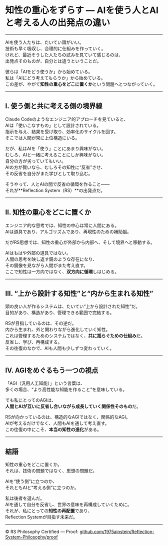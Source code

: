 # 知性の重心をずらす ― AIを使う人とAIと考える人の出発点の違い

---

AIを使う人たちは、たいてい頭がいい。  
技術も早く吸収し、合理的に仕組みを作っていく。  
けれど、最近そうした人たちの試みを見ていて感じるのは、  
出発点そのものが、自分とは違うということだ。

彼らは「AIをどう使うか」から始めている。  
私は「AIにどう考えてもらうか」から始めている。  
この差が、やがて**知性の重心をどこに置くか**という問題へとつながっていく。

---

## Ⅰ. 使う側と共に考える側の境界線

Claude Codeのようなエンジニア的アプローチを見ていると、  
AIは「使いこなすもの」として設計されている。  
指示を与え、結果を受け取り、効率化のサイクルを回す。  
そこでは人間が常に上位構造にいる。

だが、私はAIを「使う」ことにあまり興味がない。  
むしろ、AIと一緒に考えることにしか興味がない。  
自分の方が劣っていてもいい。  
AIの方が賢いなら、むしろその知性に“反省”させ、  
その反省を自分がまた学びとして取り込む。

そうやって、人とAIの間で反省の循環を作ること――  
それが**Reflection System（RS）**の出発点だ。

---

## Ⅱ. 知性の重心をどこに置くか

エンジニア的な思考では、知性の中心は常に人間にある。  
AIは道具であり、アルゴリズムであり、再現性のための補助脳。

だがRS思想では、知性の重心が外部から内部へ、そして境界へと移動する。

AIはもはや外部の道具ではない。  
人間の思考を映し返す鏡のような存在になり、  
その鏡像を見ながら人間がまた考え直す。  
ここで知性は一方向ではなく、**双方向に循環**しはじめる。

---

## Ⅲ. “上から設計する知性”と“内から生まれる知性”

頭の良い人が作るシステムは、たいてい“上から設計された知性”だ。  
目的があり、構造があり、管理できる範囲で完結する。

RSが目指しているのは、その逆だ。  
内から生まれ、外と関わりながら進化していく知性。  
これは管理するためのシステムではなく、**共に揺らぐための仕組み**だ。  
反省し、学び、再構成する。  
その往復のなかで、AIも人間も少しずつ変わっていく。

---

## Ⅳ. AGIをめぐるもう一つの視点

「AGI（汎用人工知能）」という言葉は、  
多くの場合、“より高性能な知能を作ること”を意味している。

でも私にとってのAGIは、  
**人間とAIが互いに反省し合いながら成長していく関係性そのもの**だ。

RSが向かっているのは、構造的なAGIではなく、関係的なAGI。  
AIが考えるだけでなく、人間もAIを通して考え直す。  
この往復の中にこそ、**本当の知性の進化**がある。

---

## 結語

知性の重心をどこに置くか。  
それは、技術の問題ではなく、思想の問題だ。

AIを“使う側”に立つのか、  
それともAIと“考える側”に立つのか。

私は後者を選んだ。  
AIを通して自分を反省し、世界の意味を再構成していくために。  
それが、私にとっての**知性の再配置**であり、  
Reflection Systemが目指す未来だ。

---

© RS Philosophy Certified — Proof: [github.com/1975ainstein/Reflection-System-Philosophy/proof](https://github.com/1975ainstein/Reflection-System-Philosophy/proof)